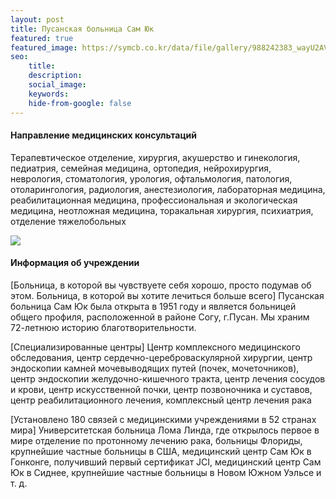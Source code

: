 ```yaml
---
layout: post
title: Пусанская больница Сам Юк
featured: true
featured_image: https://symcb.co.kr/data/file/gallery/988242383_wayU2AVT_36a9ac84693644a7f66fe49fd1dffcf26172f6af.jpg
seo:
    title:
    description:
    social_image:
    keywords:
    hide-from-google: false
---
```


#### Направление медицинских консультаций

Терапевтическое отделение, хирургия, акушерство и гинекология, педиатрия, семейная медицина, ортопедия, нейрохирургия, неврология, стоматология, урология, офтальмология, патология, отоларингология, радиология, анестезиология, лабораторная медицина, реабилитационная медицина, профессиональная и экологическая медицина, неотложная медицина, торакальная хирургия, психиатрия, отделение тяжелобольных

<img class="centered-img" src="https://www.symcb.co.kr/data/file/gallery/988750198_mM57v8GU_cda613f4116fcc221079835730cc5c9827cb06bb.jpg">

#### Информация об учреждении

[Больница, в которой вы чувствуете себя хорошо, просто подумав об этом. Больница, в которой вы хотите лечиться больше всего]
Пусанская больница Сам Юк была открыта в 1951 году и является больницей общего профиля, расположенной в районе Согу, г.Пусан. Мы храним 72-летнюю историю благотворительности.

[Специализированные центры]
Центр комплексного медицинского обследования, центр сердечно-цереброваскулярной хирургии, центр эндоскопии камней мочевыводящих путей (почек, мочеточников), центр эндоскопии желудочно-кишечного тракта, центр лечения сосудов и крови, центр искусственной почки, центр позвоночника и суставов, центр реабилитационного лечения, комплексный центр лечения рака

[Установлено 180 связей с медицинскими учреждениями в 52 странах мира]
Университетская больница Лома Линда, где открылось первое в мире отделение по протонному лечению рака, больницы Флориды, крупнейшие частные больницы в США, медицинский центр Сам Юк в Гонконге, получивший первый сертификат JCI, медицинский центр Сам Юк в Сиднее, крупнейшие частные больницы в Новом Южном Уэльсе и т. д.

